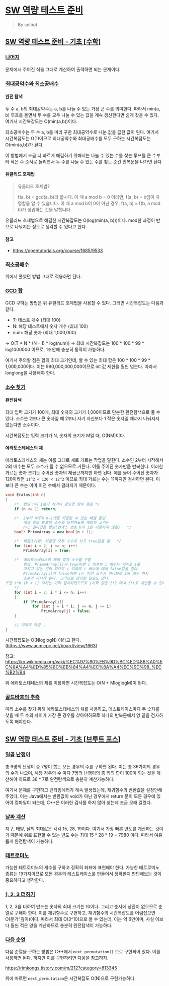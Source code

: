 # [SW 역량 테스트 준비](https://www.acmicpc.net/workbook/codeplus)
> By solbot

## [SW 역량 테스트 준비 - 기초 [수학]](https://www.acmicpc.net/workbook/view/3935)
### [나머지](https://www.acmicpc.net/problem/10430)
문제에서 주어진 식을 그대로 계산하여 출력하면 되는 문제이다.

### [최대공약수와 최소공배수](https://www.acmicpc.net/problem/2609)
#### 완전 탐색
두 수 a, b의 최대공약수는 a, b를 나눌 수 있는 가장 큰 수를 의미한다. 따라서 min(a, b) 루프를 돌면서 두 수를 모두 나눌 수 있는 값을 계속 갱신한다면 쉽게 찾을 수 있다. 여기서 시간복잡도는 O(min(a,b))이다.

최소공배수는 두 수 a, b를 미리 구한 최대공약수로 나눈 값을 곱한 값이 된다. 여기서 시간복잡도는 O(1)이므로 최대공약수와 최대공배수를 모두 구하는 시간복잡도는 O(min(a,b))가 된다.

이 방법에서 조금 더 빠르게 해결하기 위해서는 나눌 수 있는 수를 찾는 루프를 큰 수부터 작은 수 순서로 돌리면서 두 수를 나눌 수 있는 수를 찾는 순간 반복문을 나가면 된다.

#### 유클리드 호제법
> 유클리드 호제법?
>
> f(a, b) = gcd(a, b)라 합시다. 이 때 a mod b = 0 이라면, f(a, b) = b임이 자명함을 알 수 있습니다. 이 때 a mod b이 0이 아닌 경우, f(a, b) = f(b, a mod b)가 성립하는 것을 말합니다.

유클리드 호제법으로 해결한 시간복잡도는 O(log(min(a, b)))이다. mod한 과정이 반으로 나눠지는 정도로 생각할 수 있다고 한다.

#### 참고
- <https://opentutorials.org/course/1685/9533>


### [최소공배수](https://www.acmicpc.net/problem/1934)
위에서 풀었던 방법 그대로 적용하면 된다.


### [GCD 합](https://www.acmicpc.net/problem/9613)
GCD 구하는 방법은 위 유클리드 호제법을 사용할 수 있다. 그러면 시간복잡도는 다음과 같다.
- T: 테스트 개수 (최대 100)
- N: 해당 테스트에서 숫자 개수 (최대 100)
- num: 해당 숫자 (최대 1,000,000)

=> O(T * N * (N - 1) * log(num))
=> 최대 시간복잡도는 100 * 100 * 99 * log1000000 이므로, 1초안에 충분히 동작이 가능하다.

여기서 주의할 점은 합의 최대 크기인데, 할 수 있는 최대 합은 100 * 100 * 99 * 1,000,000이다. 이는 990,000,000,000이므로 int 값 제한을 훨씬 넘는다. 따라서 longlong을 사용해야 한다.

### [소수 찾기](https://www.acmicpc.net/problem/1978)
#### 완전탐색
최대 입력 크기가 100개, 최대 숫자의 크기가 1,000이므로 단순한 완전탐색으로 풀 수 있다. 소수는 2보다 큰 숫자일 때 2부터 자기 자신보다 1 작은 숫자일 때까지 나눠지지 않는다면 소수이다.

시간복잡도는 입력 크기가 N, 숫자의 크기가 M일 때, O(NM)이다.

#### 에라토스테네스의 체
에라토스테네스의 체는 이름 그대로 체로 거르는 작업을 말한다. 소수인 2부터 시작해서 2의 배수는 모두 소수가 될 수 없으므로 거른다. 이를 주어진 숫자만큼 반복한다. 이러한 거르는 숫자 크기는 주어진 숫자의 제곱근까지만 하면 된다. 예를 들어 주어진 숫자가 120이라면 `11^2 < 120 < 12^2` 이므로 최대 거르는 수는 11까지만 검사하면 된다. 이보다 큰 수는 이미 이전 수에서 걸러지기 때문이다.

```cpp
void Eratos(int n)
{
    /*  만일 n이 1보다 작거나 같으면 함수 종료 */
    if (n <= 1) return;

    /*	2부터 n까지 n-1개를 저장할 수 있는 배열 할당
		배열 참조 번호와 소수와 일치하도록 배열의 크기는
		n+1 길이만큼 할당(인덱스 번호 0과 1은 사용하지 않음)	*/
	bool* PrimeArray = new bool[n + 1];

	/*  배열초기화: 처음엔 모두 소수로 보고 true값을 줌	*/
	for (int i = 2; i <= n; i++)
	    PrimeArray[i] = true;

	/*	에라토스테네스의 체에 맞게 소수를 구함
		만일, PrimeArray[i]가 true이면 i 이후의 i 배수는 약수로 i를
		가지고 있는 것이 되므로 i 이후의 i 배수에 대해 false값을 준다.
		PrimeArray[i]가 false이면 i는 이미 소수가 아니므로 i의 배수 역시
		소수가 아니게 된다. 그러므로 검사할 필요도 없다.
또한 i*k (k < i) 까지는 이미 검사되었으므로 j시작 값은 i*2 에서 i*i로 개선할 수 있다.
	*/
	for (int i = 2; i * i <= n; i++)
	{
		if (PrimeArray[i])
			for (int j = i * i; j <= n; j += i)
			    PrimeArray[j] = false;
	}

	// 이후의 작업 ...
}
```

시간복잡도는 O(NloglogN) 이라고 한다. (https://www.acmicpc.net/board/view/1663)

참고: <https://ko.wikipedia.org/wiki/%EC%97%90%EB%9D%BC%ED%86%A0%EC%8A%A4%ED%85%8C%EB%84%A4%EC%8A%A4%EC%9D%98_%EC%B2%B4>

위 에라토스테네스의 체를 이용하면 시간복잡도는 O(N + MloglogM)이 된다.


### [골드바흐의 추측](https://www.acmicpc.net/problem/6588)
미리 소수를 찾기 위해 에라토스테네스의 체를 사용하고, 테스트케이스마다 두 숫자를 찾을 때 두 수의 차이가 가장 큰 경우를 찾아야하므로 하나의 반복문에서 양 끝을 검사하도록 해야한다.


## [SW 역량 테스트 준비 - 기초 [브루트 포스]](https://www.acmicpc.net/workbook/view/3936)

### [일곱 난쟁이](https://www.acmicpc.net/problem/2309)
총 9명의 난쟁이 중 7명이 뽑는 모든 경우의 수를 구하면 된다. 이는 총 36가지의 경우의 수가 나오며, 해당 경우의 수 마다 7명의 난쟁이의 총 키의 합이 100이 되는 것을 계산해야 하므로 36 * 7로 완전탐색으로 충분히 계산가능하다.

여기서 문제를 구현하고 런타임에러가 계속 발생했는데, 재귀함수의 반환값을 설정안해주었다. 이는 Java에서는 반환값이 void가 아닌 경우에서 return 문이 모든 경우에 있어야 컴파일이 되는데, C++은 이러한 검사를 하지 않아 찾는데 조금 오래 걸렸다.

### [날짜 계산](https://www.acmicpc.net/problem/1476)
지구, 태양, 달의 최대값은 각각 15, 28, 19이다. 여기서 가장 빠른 년도를 계산하는 것이기 때문에 위로 표현할 수 있는 년도 수는 최대 15 * 28 * 19 = 7980 이다. 따라서 여유롭게 완전탐색이 가능하다.

### [테트로미노](https://www.acmicpc.net/problem/14500)
가능한 테트로미노의 개수를 구하고 정확히 좌표에 표현해야 한다. 가능한 테트로미노 종류는 19가지이므로 모든 경우의 테스트케이스를 만들어서 정확한지 판단해보는 것이 중요하다고 생각한다.

### [1, 2, 3 더하기](https://www.acmicpc.net/problem/9095)
1, 2, 3을 더하여 만드는 숫자의 최대 크기는 10이다. 그리고 순서에 상관이 없으므로 순열로 구해야 한다. 이를 재귀함수로 구현하고, 재귀함수의 시간복잡도를 어림잡으면 O(분기^깊이)이다. 따라서 최대 O(3^10)으로 볼 수 있는데, 이는 약 6만이며, 사실 이보다 훨씬 적은 양을 계산하므로 충분히 완전탐색이 가능하다.

### [다음 순열](https://www.acmicpc.net/problem/10972)
다음 순열을 구하는 방법은 C++에서 `next_permutation()` 으로 구현되어 있다. 이를 사용하면 된다. 하지만 이를 구현하려면 다음을 참고하자.

<https://rimkongs.tistory.com/m/212?category=813345>

위에 따르면 `next_permutation`은 시간복잡도 O(N)으로 구현가능하다.